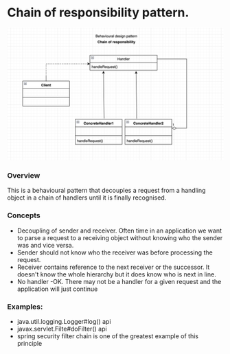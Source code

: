 # Chain of responsibility pattern.
![Interface Design Pattern Screenshot](../../../../../images/chain-of-responsibility.png)

### Overview
This is a behavioural pattern that decouples a request from a handling 
object in a chain of handlers until it is finally recognised.

### Concepts
- Decoupling of sender and receiver. Often time in an application we want to parse a request to a receiving object 
without knowing who the sender was and vice versa. 
- Sender should not know who the receiver was before processing the request.
- Receiver contains reference to the next receiver or the successor. It doesn't know the whole hierarchy but it does know who is
next in line.
- No handler -OK. There may not be a handler for a given request and the application will just continue

### Examples:
- java.util.logging.Logger#log() api
- javax.servlet.Filte#doFilter() api
- spring security filter chain is one of the greatest example of this principle
